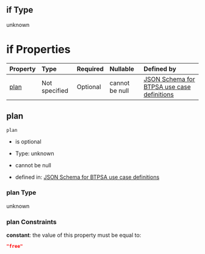 ## if Type

unknown

# if Properties

| Property      | Type          | Required | Nullable       | Defined by                                                                                                                                                                                                                                  |
| :------------ | :------------ | :------- | :------------- | :------------------------------------------------------------------------------------------------------------------------------------------------------------------------------------------------------------------------------------------ |
| [plan](#plan) | Not specified | Optional | cannot be null | [JSON Schema for BTPSA use case definitions](btpsa-usecase-properties-services-items-allof-1-then-allof-88-then-allof-0-if-properties-plan.md "undefined#/properties/services/items/allOf/1/then/allOf/88/then/allOf/0/if/properties/plan") |

## plan



`plan`

*   is optional

*   Type: unknown

*   cannot be null

*   defined in: [JSON Schema for BTPSA use case definitions](btpsa-usecase-properties-services-items-allof-1-then-allof-88-then-allof-0-if-properties-plan.md "undefined#/properties/services/items/allOf/1/then/allOf/88/then/allOf/0/if/properties/plan")

### plan Type

unknown

### plan Constraints

**constant**: the value of this property must be equal to:

```json
"free"
```

